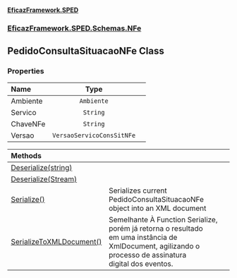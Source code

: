 #### [EficazFramework.SPED](EficazFrameworkSPED.md 'EficazFramework SPED')
### [EficazFramework.SPED.Schemas.NFe](EficazFramework.SPED.Schemas.NFe.md 'EficazFramework.SPED.Schemas.NFe')

## PedidoConsultaSituacaoNFe Class
### Properties

| Name | Type | |
| :--- | :---: | :--- |
| Ambiente | `Ambiente` |  |
| Servico | `String` |  |
| ChaveNFe | `String` |  |
| Versao | `VersaoServicoConsSitNFe` |  |

| Methods | |
| :--- | :--- |
| [Deserialize(string)](EficazFramework.SPED.Schemas.NFe/PedidoConsultaSituacaoNFe/Deserialize(string).md 'EficazFramework.SPED.Schemas.NFe.PedidoConsultaSituacaoNFe.Deserialize(string)') | |
| [Deserialize(Stream)](EficazFramework.SPED.Schemas.NFe/PedidoConsultaSituacaoNFe/Deserialize(Stream).md 'EficazFramework.SPED.Schemas.NFe.PedidoConsultaSituacaoNFe.Deserialize(System.IO.Stream)') | |
| [Serialize()](EficazFramework.SPED.Schemas.NFe/PedidoConsultaSituacaoNFe/Serialize().md 'EficazFramework.SPED.Schemas.NFe.PedidoConsultaSituacaoNFe.Serialize()') | Serializes current PedidoConsultaSituacaoNFe object into an XML document |
| [SerializeToXMLDocument()](EficazFramework.SPED.Schemas.NFe/PedidoConsultaSituacaoNFe/SerializeToXMLDocument().md 'EficazFramework.SPED.Schemas.NFe.PedidoConsultaSituacaoNFe.SerializeToXMLDocument()') | Semelhante À Function Serialize, porém já retorna o resultado<br/>em uma instância de XmlDocument, agilizando o processo de assinatura<br/>digital dos eventos. |
